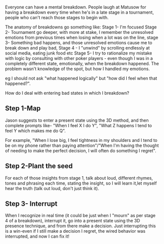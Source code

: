 Everyone can have a mental breakdown. People laugh at Matusow for having a breakdown every time when he's in a late stage in a tournament, people who can't reach those stages to begin with.

The anatomy of breakdowns go something like:
Stage 1- I'm focused Stage 2- Tournament go deeper, with more at stake, I remember the unresolved emotions from previous times when losing when a lot was on the line, stage 3- Something bad happens, and those unresolved emotions cause me to break down and play bad, Stage 4 - I "unwind" by scrolling endlessly at social media, eating junk food etc Stage 5- I try to rationalize my mistake with logic by consulting with other poker players - even though I was in a completely different state, emotionally, when the breakdown happened. The problem wasn't knowledge of the spot, but how I handled my emotions.

eg I should not ask "what happened logically" but "how did I feel when that happened?".

How do I deal with entering bad states in which I breakdown?

## Step 1-Map

Jason suggests to enter a present state using the 3D method, and then complete prompts like-
"When I feel X I do Y", "What Z happens I tend to feel Y which makes me do Q".

For example, "When I lose big, I feel tightness in my shoulders and I tend to be on my phone rather than paying attention"/"When I'm having the thought of needing to make the perfect decision, I will often do something I regret".

## Step 2-Plant the seed

For each of those insights from stage 1, talk about loud, different rhymes, tones and phrasing each time, stating the insight, so I will learn it,let myself hear the truth (talk out loud, don't just think it).

## Step 3- Interrupt

When I recognize in real time (it could be just when I "mourn" as per stage 4 of a breakdown), interrupt it, go into a present state using the 3D presence technique, and from there make a decision. Just interrupting this is a win-even if I still make a decision I regret, the wired behavior was interrupted, and now I can fix it!



